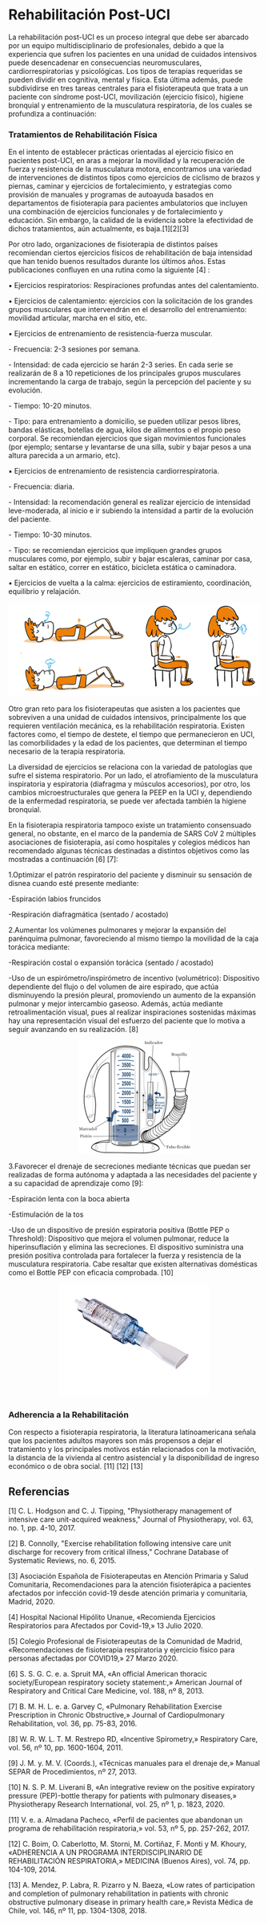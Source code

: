 <h1>Rehabilitación Post-UCI</h1>
<p>La rehabilitación post-UCI es un proceso integral que debe ser abarcado por un equipo multidisciplinario de profesionales, debido a que la experiencia que sufren los pacientes en una unidad de cuidados intensivos puede desencadenar en consecuencias neuromusculares, cardiorrespiratorias y psicológicas. Los tipos de terapias requeridas se pueden dividir en cognitiva, mental y física. Esta última además, puede subdividirse en tres tareas centrales para el fisioterapeuta que trata a un paciente con síndrome post-UCI, movilización (ejercicio físico), higiene bronquial y entrenamiento de la musculatura respiratoria, de los cuales se profundiza a continuación:</p>
<h3>Tratamientos de Rehabilitación Física</h3>
<p>En el intento de establecer prácticas orientadas al ejercicio físico en pacientes post-UCI, en aras a mejorar la movilidad y la recuperación de fuerza y resistencia de la musculatura motora, encontramos una variedad de intervenciones de distintos tipos como ejercicios de ciclismo de brazos y piernas, caminar y ejercicios de fortalecimiento, y estrategias como provisión de manuales y programas de autoayuda basados en departamentos de fisioterapia para pacientes ambulatorios que incluyen una combinación de ejercicios funcionales y de fortalecimiento y educación. Sin embargo, la calidad de la evidencia sobre la efectividad de dichos tratamientos, aún actualmente, es baja.[1][2][3]</p>
<p>Por otro lado, organizaciones de fisioterapia de distintos países recomiendan ciertos ejercicios físicos de rehabilitación de baja intensidad que han tenido buenos resultados durante los últimos años. Estas publicaciones confluyen en una rutina como la siguiente [4] :</p>
<p>▪ Ejercicios respiratorios: Respiraciones profundas antes del calentamiento.</p>
<p>▪ Ejercicios de calentamiento: ejercicios con la solicitación de los grandes grupos musculares que intervendrán en el desarrollo del entrenamiento: movilidad articular, marcha en el sitio, etc.</p>
<p>▪ Ejercicios de entrenamiento de resistencia-fuerza muscular.</p>
<p>- Frecuencia: 2-3 sesiones por semana.</p>
<p>- Intensidad: de cada ejercicio se harán 2-3 series. En cada serie se realizarán de 8 a 10 repeticiones de los principales grupos musculares incrementando la carga de trabajo, según la percepción del paciente y su evolución.</p>
<p>- Tiempo: 10-20 minutos.</p>
<p>- Tipo: para entrenamiento a domicilio, se pueden utilizar pesos libres, bandas    elásticas, botellas de agua, kilos de alimentos o el propio peso corporal. Se recomiendan ejercicios que sigan movimientos funcionales (por ejemplo; sentarse y levantarse de una silla, subir y bajar pesos a una altura parecida a un armario, etc).</p>
<p>▪ Ejercicios de entrenamiento de resistencia cardiorrespiratoria.</p>
<p>- Frecuencia: diaria.</p>
<p>- Intensidad: la recomendación general es realizar ejercicio de intensidad leve-moderada, al inicio e ir subiendo la intensidad a partir de la evolución del paciente.</p>
<p>- Tiempo: 10-30 minutos.</p>
<p>- Tipo: se recomiendan ejercicios que impliquen grandes grupos musculares como, por ejemplo, subir y bajar escaleras, caminar por casa, saltar en estático, correr en estático, bicicleta estática o caminadora.</p>
<p>▪ Ejercicios de vuelta a la calma: ejercicios de estiramiento, coordinación, equilibrio y relajación.</p>

<center>
  <img src="images/a1.PNG" alt="" class="img-fluid img-rounded">
</center>

<p>Otro gran reto para los fisioterapeutas que asisten a los pacientes que sobreviven a una unidad de cuidados intensivos, principalmente los que requieren ventilación mecánica, es la rehabilitación respiratoria. Existen factores como, el tiempo de destete, el tiempo que permanecieron en UCI, las comorbilidades y la edad de los pacientes, que determinan el tiempo necesario de la terapia respiratoria.</p>
<p>La diversidad de ejercicios se relaciona con la variedad de patologías que sufre el sistema respiratorio. Por un lado, el atrofiamiento de la musculatura inspiratoria y espiratoria (diafragma y músculos accesorios), por otro, los cambios microestructurales que genera la PEEP en la UCI y, dependiendo de la enfermedad respiratoria, se puede ver afectada también la higiene bronquial.</p>
<p>En la fisioterapia respiratoria tampoco existe un tratamiento consensuado general, no obstante, en el marco de la pandemia de SARS CoV 2 múltiples asociaciones de fisioterapia, así como hospitales y colegios médicos han recomendado algunas técnicas destinadas a distintos objetivos como las mostradas a continuación [6] [7]:</p>

<p> 1.Optimizar el patrón respiratorio del paciente y disminuir su sensación de disnea cuando esté presente mediante:</p>
<p>   -Espiración labios fruncidos</p>
<p>   -Respiración diafragmática (sentado / acostado)</p>
<p> 2.Aumentar los volúmenes pulmonares y mejorar la expansión del parénquima pulmonar, favoreciendo al mismo tiempo la movilidad de la caja torácica mediante:</p>
<p>   -Respiración costal o expansión torácica (sentado / acostado)</p>
<p>   -Uso de un espirómetro/inspirómetro de incentivo (volumétrico): Dispositivo dependiente del flujo o del volumen de aire espirado, que actúa disminuyendo la presión pleural, promoviendo un aumento de la expansión pulmonar y mejor intercambio gaseoso. Además, actúa mediante retroalimentación visual, pues al realizar inspiraciones sostenidas máximas hay una representación visual del esfuerzo del paciente que lo motiva a seguir avanzando en su realización. [8]</p>
<center>
  <img src="images/a2.png" alt="" class="img-fluid img-rounded">
</center>
<p> 3.Favorecer el drenaje de secreciones mediante técnicas que puedan ser realizadas de forma autónoma y adaptada a las necesidades del paciente y a su capacidad de aprendizaje como [9]:</p>
<p>   -Espiración lenta con la boca abierta</p>
<p>   -Estimulación de la tos</p>
<p>   -Uso de un dispositivo de presión espiratoria positiva (Bottle PEP o Threshold): Dispositivo que mejora el volumen pulmonar, reduce la hiperinsuflación y elimina las secreciones. El dispositivo suministra una presión positiva controlada para fortalecer la fuerza y resistencia de la musculatura respiratoria. Cabe resaltar que existen alternativas domésticas como el Bottle PEP con eficacia comprobada. [10]</p>
<center>
  <img src="images/a3.jpg" alt="" class="img-fluid img-rounded">
</center>

<h3>Adherencia a la Rehabilitación</h3>
<p>Con respecto a fisioterapia respiratoria, la literatura latinoamericana señala que los pacientes adultos mayores son más propensos a dejar el tratamiento y los principales motivos están relacionados con la motivación, la distancia de la vivienda al centro asistencial y la disponibilidad de ingreso económico o de obra social. [11] [12] [13]</p>

<h2>Referencias</h2>

<p>[1] C. L. Hodgson and C. J. Tipping, "Physiotherapy management of intensive care unit-acquired weakness," Journal of Physiotherapy, vol. 63, no. 1, pp. 4-10, 2017.</p>
<p>[2] B. Connolly, "Exercise rehabilitation following intensive care unit discharge for recovery from critical illness," Cochrane Database of Systematic Reviews, no. 6, 2015.</p>
<p>[3] Asociación Española de Fisioterapeutas en Atención Primaria y Salud Comunitaria, Recomendaciones para la atención fisioterápica a pacientes afectados por infección covid-19 desde atención primaria y comunitaria, Madrid, 2020.</p>
<p>[4] Hospital Nacional Hipólito Unanue, «Recomienda Ejercicios Respiratorios para Afectados por Covid-19,» 13 Julio 2020.</p>
<p>[5] Colegio Profesional de Fisioterapeutas de la Comunidad de Madrid, «Recomendaciones de fisioterapia respiratoria y ejercicio físico para personas afectadas por COVID19,» 27 Marzo 2020.</p>
<p>[6] S. S. G. C. e. a. Spruit MA, «An official American thoracic society/European respiratory society statement:,» American Journal of Respiratory and Critical Care Medicine, vol. 188, nº 8, 2013.</p>
<p>[7] B. M. H. L. e. a. Garvey C, «Pulmonary Rehabilitation Exercise Prescription in Chronic Obstructive,» Journal of Cardiopulmonary Rehabilitation, vol. 36, pp. 75-83, 2016.</p>
<p>[8] W. R. W. L. T. M. Restrepo RD, «Incentive Spirometry,» Respiratory Care, vol. 56, nº 10, pp. 1600-1604, 2011.</p>
<p>[9] J. M. y. M. V. (Coords.), «Técnicas manuales para el drenaje de,» Manual SEPAR de Procedimientos, nº 27, 2013.</p>
<p>[10] N. S. P. M. Liverani B, «An integrative review on the positive expiratory pressure (PEP)-bottle therapy for patients with pulmonary diseases,» Physiotherapy Research International, vol. 25, nº 1, p. 1823, 2020.</p>
<p>[11] V. e. a. Almadana Pacheco, «Perfil de pacientes que abandonan un programa de rehabilitación respiratoria,» vol. 53, nº 5, pp. 257-262, 2017.</p>
<p>[12] C. Boim, O. Caberlotto, M. Storni, M. Cortiñaz, F. Monti y M. Khoury, «ADHERENCIA A UN PROGRAMA INTERDISCIPLINARIO DE REHABILITACIÓN RESPIRATORIA,» MEDICINA (Buenos Aires), vol. 74, pp. 104-109, 2014.</p>
<p>[13] A. Mendez, P. Labra, R. Pizarro y N. Baeza, «Low rates of participation and completion of pulmonary rehabilitation in patients with chronic obstructive pulmonary disease in primary health care,» Revista Médica de Chile, vol. 146, nº 11, pp. 1304-1308, 2018.</p>
